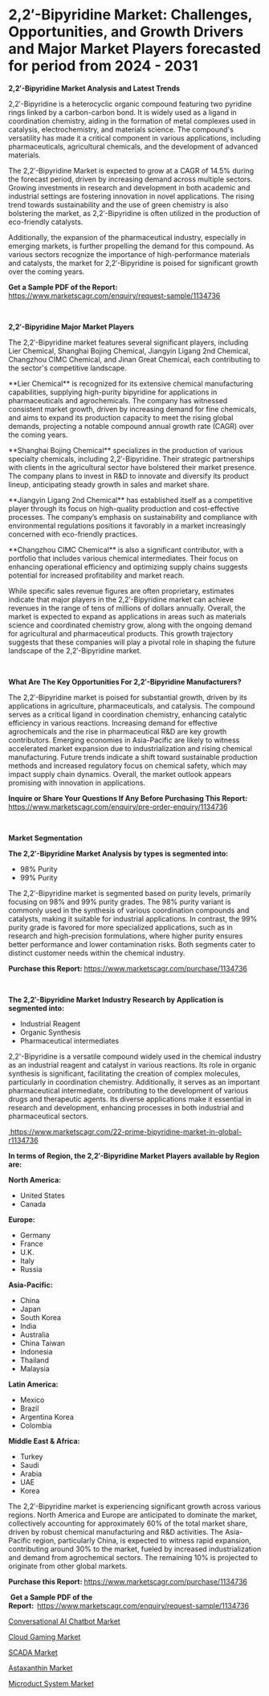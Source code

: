 <p><h1>2,2′-Bipyridine Market: Challenges, Opportunities, and Growth Drivers and Major Market Players forecasted for period from 2024 - 2031</h1></p><p><strong>2,2′-Bipyridine Market Analysis and Latest Trends</strong></p>
<p><p>2,2′-Bipyridine is a heterocyclic organic compound featuring two pyridine rings linked by a carbon-carbon bond. It is widely used as a ligand in coordination chemistry, aiding in the formation of metal complexes used in catalysis, electrochemistry, and materials science. The compound's versatility has made it a critical component in various applications, including pharmaceuticals, agricultural chemicals, and the development of advanced materials.</p><p>The 2,2′-Bipyridine Market is expected to grow at a CAGR of 14.5% during the forecast period, driven by increasing demand across multiple sectors. Growing investments in research and development in both academic and industrial settings are fostering innovation in novel applications. The rising trend towards sustainability and the use of green chemistry is also bolstering the market, as 2,2′-Bipyridine is often utilized in the production of eco-friendly catalysts.</p><p>Additionally, the expansion of the pharmaceutical industry, especially in emerging markets, is further propelling the demand for this compound. As various sectors recognize the importance of high-performance materials and catalysts, the market for 2,2′-Bipyridine is poised for significant growth over the coming years.</p></p>
<p><strong>Get a Sample PDF of the Report:&nbsp;</strong> <a href="https://www.marketscagr.com/enquiry/request-sample/1134736?utm_campaign=1267&utm_medium=2&utm_source=Github&utm_content=ia&utm_term=08102024&utm_id=22-bipyridine">https://www.marketscagr.com/enquiry/request-sample/1134736</a></p>
<p>&nbsp;</p>
<p><strong>2,2′-Bipyridine Major Market Players</strong></p>
<p><p>The 2,2′-Bipyridine market features several significant players, including Lier Chemical, Shanghai Bojing Chemical, Jiangyin Ligang 2nd Chemical, Changzhou CIMC Chemical, and Jinan Great Chemical, each contributing to the sector's competitive landscape.</p><p>**Lier Chemical** is recognized for its extensive chemical manufacturing capabilities, supplying high-purity bipyridine for applications in pharmaceuticals and agrochemicals. The company has witnessed consistent market growth, driven by increasing demand for fine chemicals, and aims to expand its production capacity to meet the rising global demands, projecting a notable compound annual growth rate (CAGR) over the coming years.</p><p>**Shanghai Bojing Chemical** specializes in the production of various specialty chemicals, including 2,2′-Bipyridine. Their strategic partnerships with clients in the agricultural sector have bolstered their market presence. The company plans to invest in R&D to innovate and diversify its product lineup, anticipating steady growth in sales and market share.</p><p>**Jiangyin Ligang 2nd Chemical** has established itself as a competitive player through its focus on high-quality production and cost-effective processes. The company’s emphasis on sustainability and compliance with environmental regulations positions it favorably in a market increasingly concerned with eco-friendly practices. </p><p>**Changzhou CIMC Chemical** is also a significant contributor, with a portfolio that includes various chemical intermediates. Their focus on enhancing operational efficiency and optimizing supply chains suggests potential for increased profitability and market reach.</p><p>While specific sales revenue figures are often proprietary, estimates indicate that major players in the 2,2′-Bipyridine market can achieve revenues in the range of tens of millions of dollars annually. Overall, the market is expected to expand as applications in areas such as materials science and coordinated chemistry grow, along with the ongoing demand for agricultural and pharmaceutical products. This growth trajectory suggests that these companies will play a pivotal role in shaping the future landscape of the 2,2′-Bipyridine market.</p></p>
<p>&nbsp;</p>
<p><strong>What Are The Key Opportunities For 2,2′-Bipyridine Manufacturers?</strong></p>
<p><p>The 2,2′-Bipyridine market is poised for substantial growth, driven by its applications in agriculture, pharmaceuticals, and catalysis. The compound serves as a critical ligand in coordination chemistry, enhancing catalytic efficiency in various reactions. Increasing demand for effective agrochemicals and the rise in pharmaceutical R&D are key growth contributors. Emerging economies in Asia-Pacific are likely to witness accelerated market expansion due to industrialization and rising chemical manufacturing. Future trends indicate a shift toward sustainable production methods and increased regulatory focus on chemical safety, which may impact supply chain dynamics. Overall, the market outlook appears promising with innovation in applications.</p></p>
<p><strong>Inquire or Share Your Questions If Any Before Purchasing This Report:</strong> <a href="https://www.marketscagr.com/enquiry/pre-order-enquiry/1134736?utm_campaign=1267&utm_medium=2&utm_source=Github&utm_content=ia&utm_term=08102024&utm_id=22-bipyridine">https://www.marketscagr.com/enquiry/pre-order-enquiry/1134736</a></p>
<p>&nbsp;</p>
<p><strong>Market Segmentation</strong></p>
<p><strong>The 2,2′-Bipyridine Market Analysis by types is segmented into:</strong></p>
<p><ul><li>98% Purity</li><li>99% Purity</li></ul></p>
<p><p>The 2,2′-Bipyridine market is segmented based on purity levels, primarily focusing on 98% and 99% purity grades. The 98% purity variant is commonly used in the synthesis of various coordination compounds and catalysts, making it suitable for industrial applications. In contrast, the 99% purity grade is favored for more specialized applications, such as in research and high-precision formulations, where higher purity ensures better performance and lower contamination risks. Both segments cater to distinct customer needs within the chemical industry.</p></p>
<p><strong>Purchase this Report:&nbsp;</strong><a href="https://www.marketscagr.com/purchase/1134736?utm_campaign=1267&utm_medium=2&utm_source=Github&utm_content=ia&utm_term=08102024&utm_id=22-bipyridine">https://www.marketscagr.com/purchase/1134736</a></p>
<p>&nbsp;</p>
<p><strong>The 2,2′-Bipyridine Market Industry Research by Application is segmented into:</strong></p>
<p><ul><li>Industrial Reagent</li><li>Organic Synthesis</li><li>Pharmaceutical intermediates</li></ul></p>
<p><p>2,2'-Bipyridine is a versatile compound widely used in the chemical industry as an industrial reagent and catalyst in various reactions. Its role in organic synthesis is significant, facilitating the creation of complex molecules, particularly in coordination chemistry. Additionally, it serves as an important pharmaceutical intermediate, contributing to the development of various drugs and therapeutic agents. Its diverse applications make it essential in research and development, enhancing processes in both industrial and pharmaceutical sectors.</p></p>
<p><a href="https://www.marketscagr.com/22-prime-bipyridine-market-in-global-r1134736?utm_campaign=1267&utm_medium=2&utm_source=Github&utm_content=ia&utm_term=08102024&utm_id=22-bipyridine">&nbsp;https://www.marketscagr.com/22-prime-bipyridine-market-in-global-r1134736</a></p>
<p><strong>In terms of Region, the 2,2′-Bipyridine Market Players available by Region are:</strong></p>
<p>
    <p> <strong> North America: </strong>
        <ul>
            <li>United States</li>
            <li>Canada</li>
        </ul>
        </p> 
    <p> <strong> Europe: </strong>
        <ul>
            <li>Germany</li>
            <li>France</li>
            <li>U.K.</li>
            <li>Italy</li>
            <li>Russia</li>
        </ul>
        </p> 
    <p> <strong> Asia-Pacific: </strong>
        <ul>
            <li>China</li>
            <li>Japan</li>
            <li>South Korea</li>
            <li>India</li>
            <li>Australia</li>
            <li>China Taiwan</li>
            <li>Indonesia</li>
            <li>Thailand</li>
            <li>Malaysia</li>
        </ul>
        </p> 
    <p> <strong> Latin America: </strong>
        <ul>
            <li>Mexico</li>
            <li>Brazil</li>
            <li>Argentina Korea</li>
            <li>Colombia</li>
        </ul>
        </p> 
    <p> <strong> Middle East & Africa: </strong>
        <ul>
            <li>Turkey</li>
            <li>Saudi</li>
            <li>Arabia</li>
            <li>UAE</li>
            <li>Korea</li>
        </ul>
    </p>
    </p>
<p><p>The 2,2′-Bipyridine market is experiencing significant growth across various regions. North America and Europe are anticipated to dominate the market, collectively accounting for approximately 60% of the total market share, driven by robust chemical manufacturing and R&D activities. The Asia-Pacific region, particularly China, is expected to witness rapid expansion, contributing around 30% to the market, fueled by increased industrialization and demand from agrochemical sectors. The remaining 10% is projected to originate from other global markets.</p></p>
<p><strong>Purchase this Report: </strong><a href="https://www.marketscagr.com/purchase/1134736?utm_campaign=1267&utm_medium=2&utm_source=Github&utm_content=ia&utm_term=08102024&utm_id=22-bipyridine">https://www.marketscagr.com/purchase/1134736</a></p>
<p>&nbsp;<strong>Get a Sample PDF of the Report:&nbsp;&nbsp;</strong><a href="https://www.marketscagr.com/enquiry/request-sample/1134736?utm_campaign=1267&utm_medium=2&utm_source=Github&utm_content=ia&utm_term=08102024&utm_id=22-bipyridine">https://www.marketscagr.com/enquiry/request-sample/1134736</a></p>
<p><strong></strong></p>
<p><p><a href="https://www.linkedin.com/pulse/global-conversational-ai-chatbot-market-opportunities-forecast-m4r1f?utm_campaign=1267&utm_medium=2&utm_source=Github&utm_content=ia&utm_term=08102024&utm_id=22-bipyridine">Conversational AI Chatbot Market</a></p><p><a href="https://www.linkedin.com/pulse/cloud-gaming-market-outlook-current-assessment-future-projections-8cbdf?utm_campaign=1267&utm_medium=2&utm_source=Github&utm_content=ia&utm_term=08102024&utm_id=22-bipyridine">Cloud Gaming Market</a></p><p><a href="https://www.linkedin.com/pulse/scada-market-navigating-challenges-unlocking-potential-2024-2031-mor0f?utm_campaign=1267&utm_medium=2&utm_source=Github&utm_content=ia&utm_term=08102024&utm_id=22-bipyridine">SCADA Market</a></p><p><a href="https://www.linkedin.com/pulse/astaxanthin-market-trends-insights-type-application-analysis-kr1ke?utm_campaign=1267&utm_medium=2&utm_source=Github&utm_content=ia&utm_term=08102024&utm_id=22-bipyridine">Astaxanthin Market</a></p><p><a href="https://issuu.com/reportprime-2/docs/microduct-system-market-size-2030.pptx?utm_campaign=1267&utm_medium=2&utm_source=Github&utm_content=ia&utm_term=08102024&utm_id=22-bipyridine">Microduct System Market</a></p></p>